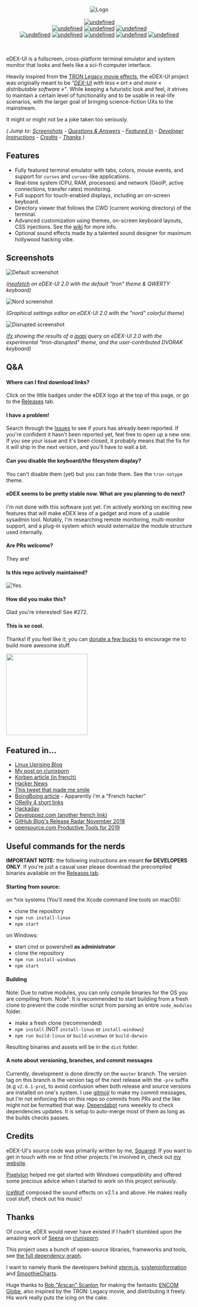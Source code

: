 <p align="center">
  <br>
  <img alt="Logo" src="https://github.com/GitSquared/edex-ui/raw/master/media/logo.png">
  <br><br>
  <a href="https://lgtm.com/projects/g/GitSquared/edex-ui/context:javascript"><img alt="undefined" src="https://img.shields.io/lgtm/grade/javascript/g/GitSquared/edex-ui.svg?logo=lgtm&logoWidth=18"/></a>
  <br>
  <a href="https://github.com/GitSquared/edex-ui/releases/latest"><img alt="undefined" src="https://img.shields.io/github/release/GitSquared/edex-ui.svg?style=popout"></a>
  <a href="#featured-in"><img alt="undefined" src="https://img.shields.io/github/downloads/GitSquared/edex-ui/total.svg?style=popout"></a>
  <a href="https://github.com/GitSquared/edex-ui/blob/master/LICENSE"><img alt="undefined" src="https://img.shields.io/github/license/GitSquared/edex-ui.svg?style=popout"></a>
  <br>
  <a href="https://github.com/GitSquared/edex-ui/releases/download/v2.1.0/eDEX-UI.Windows.Installer.exe" target="_blank"><img alt="undefined" src="https://badgen.net/badge//Windows/blue?icon=windows"></a>
  <a href="https://github.com/GitSquared/edex-ui/releases/download/v2.1.0/eDEX-UI.MacOS.Image.dmg" target="_blank"><img alt="undefined" src="https://badgen.net/badge//macOS/grey?icon=apple"></a>
  <a href="https://github.com/GitSquared/edex-ui/releases/download/v2.1.0/eDEX-UI.Linux.x86_64.AppImage" target="_blank"><img alt="undefined" src="https://badgen.net/badge//Linux64/orange?icon=terminal"></a>
  <a href="https://github.com/GitSquared/edex-ui/releases/download/v2.1.0/eDEX-UI.Linux.i386.AppImage" target="_blank"><img alt="undefined" src="https://badgen.net/badge//Linux32/orange?icon=terminal"></a>
  <a href="https://aur.archlinux.org/packages/edex-ui" target="_blank"><img alt="undefined" src="https://badgen.net/badge/AUR/Package/cyan"></a>
  <br><br><br>
</p>


eDEX-UI is a fullscreen, cross-platform terminal emulator and system monitor that looks and feels like a sci-fi computer interface.

Heavily inspired from the [TRON Legacy movie effects](https://web.archive.org/web/20170511000410/http://jtnimoy.com/blogs/projects/14881671), the eDEX-UI project was originally meant to be *"[DEX-UI](https://github.com/seenaburns/dex-ui) with less « art » and more « distributable software »"*. While keeping a futuristic look and feel, it strives to maintain a certain level of functionality and to be usable in real-life scenarios, with the larger goal of bringing science-fiction UXs to the mainstream.

It might or might not be a joke taken too seriously.

*( Jump to: [Screenshots](#screenshots) - [Questions & Answers](#qa) - [Featured In](#featured-in) - [Developer Instructions](#useful-commands-for-the-nerds) - [Credits](#credits) - [Thanks](#thanks) )*

## Features
- Fully featured terminal emulator with tabs, colors, mouse events, and support for `curses` and `curses`-like applications.
- Real-time system (CPU, RAM, processes) and network (GeoIP, active connections, transfer rates) monitoring.
- Full support for touch-enabled displays, including an on-screen keyboard.
- Directory viewer that follows the CWD (current working directory) of the terminal.
- Advanced customization using themes, on-screen keyboard layouts, CSS injections. See the [wiki](https://github.com/GitSquared/edex-ui/wiki) for more info.
- Optional sound effects made by a talented sound designer for maximum hollywood hacking vibe.

## Screenshots
![Default screenshot](https://github.com/GitSquared/edex-ui/raw/master/media/screenshot_default.png)

_([neofetch](https://github.com/dylanaraps/neofetch) on eDEX-UI 2.0 with the default "tron" theme & QWERTY keyboard)_

![Nord screenshot](https://github.com/GitSquared/edex-ui/raw/master/media/screenshot_nord.png)

_(Graphical settings editor on eDEX-UI 2.0 with the "nord" colorful theme)_

![Disrupted screenshot](https://github.com/GitSquared/edex-ui/raw/master/media/screenshot_disrupted.png)

_([fx](https://github.com/antonmedv/fx) showing the results of a [ipapi](https://github.com/GitSquared/ipapi) query on eDEX-UI 2.0 with the experimental "tron-disrupted" theme, and the user-contributed DVORAK keyboard)_

## Q&A
#### Where can I find download links?
Click on the little badges under the eDEX logo at the top of this page, or go to the [Releases](https://github.com/GitSquared/edex-ui/releases) tab.
#### I have a problem!
Search through the [Issues](https://github.com/GitSquared/edex-ui/issues) to see if yours has already been reported. If you're confident it hasn't been reported yet, feel free to open up a new one. If you see your issue and it's been closed, it probably means that the fix for it will ship in the next version, and you'll have to wait a bit.
#### Can you disable the keyboard/the filesystem display?
You can't disable them (yet) but you can hide them. See the `tron-notype` theme.
#### eDEX seems to be pretty stable now. What are you planning to do next?
I'm not done with this software just yet. I'm actively working on exciting new features that will make eDEX less of a gadget and more of a usable sysadmin tool. Notably, I'm researching remote monitoring, multi-monitor support, and a plug-in system which would externalize the module structure used internally.
#### Are PRs welcome?
They are!
#### Is this repo actively maintained?
![Yes.](https://img.shields.io/github/last-commit/GitSquared/edex-ui.svg?style=popout)
#### How did you make this?
Glad you're interested! See #272.
#### This is so cool.
Thanks! If you feel like it, you can [donate a few bucks](https://paypal.me/squaredgaby) to encourage me to build more awesome stuff.

<img width="220" src="https://78.media.tumblr.com/35d4ef4447e0112f776b629bffd99188/tumblr_mk4gf8zvyC1s567uwo1_500.gif" />


## Featured in...
- [Linux Uprising Blog](https://www.linuxuprising.com/2018/11/edex-ui-fully-functioning-sci-fi.html)
- [My post on r/unixporn](https://www.reddit.com/r/unixporn/comments/9ysbx7/oc_a_little_project_that_ive_been_working_on/)
- [Korben article (in french)](https://korben.info/une-interface-futuriste-pour-vos-ecrans-tactiles.html)
- [Hacker News](https://news.ycombinator.com/item?id=18509828)
- [This tweet that made me smile](https://twitter.com/mikemaccana/status/1065615451940667396)
- [BoingBoing article](https://boingboing.net/2018/11/23/simulacrum-sf.html) - Apparently i'm a "French hacker"
- [OReilly 4 short links](https://www.oreilly.com/ideas/four-short-links-23-november-2018)
- [Hackaday](https://hackaday.com/2018/11/23/look-like-a-movie-hacker/)
- [Developpez.com (another french link)](https://www.developpez.com/actu/234808/Une-application-de-bureau-ressemble-a-une-interface-d-ordinateur-de-science-fiction-inspiree-des-effets-du-film-TRON-Legacy/)
- [GitHub Blog's Release Radar November 2018](https://blog.github.com/2018-12-21-release-radar-november-2018/)
- [opensource.com Productive Tools for 2019](https://opensource.com/article/19/1/productivity-tool-edex-ui)


## Useful commands for the nerds

**IMPORTANT NOTE:** the following instructions are meant **for DEVELOPERS ONLY**. If you're just a casual user please download the precompiled binaries available on the [Releases tab](https://github.com/GitSquared/edex-ui/releases).

#### Starting from source:
on *nix systems (You'll need the Xcode command line tools on macOS):
- clone the repository
- `npm run install-linux`
- `npm start`

on Windows:
- start cmd or powershell **as administrator**
- clone the repository
- `npm run install-windows`
- `npm start`
#### Building
Note: Due to native modules, you can only compile binaries for the OS you are compiling from.
Note²: It is recommended to start building from a fresh clone to prevent the code minifier script from parsing an entire `node_modules` folder.

- make a fresh clone (recommended)
- `npm install` (NOT `install-linux` or `install-windows`)
- `npm run build-linux` or `build-windows` or `build-darwin`

Resulting binaries and assets will be in the `dist` folder.

#### A note about versioning, branches, and commit messages
Currently, development is done directly on the `master` branch. The version tag on this branch is the version tag of the next release with the `-pre` suffix (e.g `v2.6.1-pre`), to avoid confusion when both release and source versions are installed on one's system.
I use [gitmoji](https://github.com/carlosuesta/gitmoji-cli) to make my commit messages, but I'm not enforcing this on this repo so commits from PRs and the like might not be formatted that way.
[Dependabot](https://dependabot.com) runs weeekly to check dependencies updates. It is setup to auto-merge most of them as long as the builds checks passes.

## Credits
eDEX-UI's source code was primarily written by me, [Squared](https://github.com/GitSquared). If you want to get in touch with me or find other projects I'm involved in, check out [my website](https://squared.codebrew.fr).

[PixelyIon](https://github.com/PixelyIon) helped me get started with Windows compatibility and offered some precious advice when I started to work on this project seriously.

[IceWolf](https://soundcloud.com/ice_w0lf) composed the sound effects on v2.1.x and above. He makes really cool stuff, check out his music!

## Thanks
Of course, eDEX would never have existed if I hadn't stumbled upon the amazing work of [Seena](https://github.com/seenaburns) on [r/unixporn](https://reddit.com/r/unixporn).

This project uses a bunch of open-source libraries, frameworks and tools, see [the full dependency graph](https://github.com/GitSquared/edex-ui/network/dependencies).

I want to namely thank the developers behind [xterm.js](https://github.com/xtermjs/xterm.js), [systeminformation](https://github.com/sebhildebrandt/systeminformation) and [SmoothieCharts](https://github.com/joewalnes/smoothie).

Huge thanks to [Rob "Arscan" Scanlon](https://github.com/arscan) for making the fantastic [ENCOM Globe](https://github.com/arscan/encom-globe), also inspired by the TRON: Legacy movie, and distributing it freely. His work really puts the icing on the cake.
